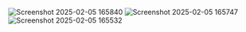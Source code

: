 ![Screenshot 2025-02-05 165840](https://github.com/user-attachments/assets/b9efe34f-5cb5-497c-8eff-73665c171c51)
![Screenshot 2025-02-05 165747](https://github.com/user-attachments/assets/54bdeee0-7624-4dc7-82a2-b8395720c06e)
![Screenshot 2025-02-05 165532](https://github.com/user-attachments/assets/dbbcfb2e-78b6-415f-ab6e-421cd1005964)
